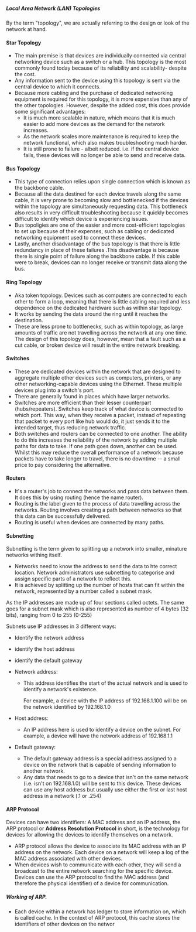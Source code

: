 ##### Local Area Network (LAN) Topologies
By the term "topology", we are actually referring to  the design or look of the network at hand.

#### Star Topology
- The main premise is that devices are individually connected via central networking device such as a switch or a hub. This topology is the most commonly found today because of its reliability and scalability- despite the cost.
- Any information sent to the device using this topology is sent via the central device to which it connects.
- Because more cabling and the purchase of dedicated networking equipment is required for this topology, it is more expensive than any of the other topologies. However, despite the added cost, this does provide some significant advantages:
	- It is much more scalable in nature, which means that it is much easier to add more devices as the demand for the network increases.
	- As the network scales more maintenance is required to keep the network functional, which also makes troubleshooting much harder.
	- It is still prone to failure - albeit reduced. i.e. if the central device fails, these devices will no longer be able to send and receive data.

#### Bus Topology
- This type of connection relies upon single connection which is known as the backbone cable.
- Because all the data destined for each device travels along the same cable, it is very prone to becoming slow and bottlenecked if the devices within the topology are simultaneously requesting data. This bottleneck also results in very difficult troubleshooting because it quickly becomes difficult to identify which device is experiencing issues.
- Bus topoligies are one of the easier and more cost-efficient topologies to set up because of their expenses, such as cabling or dedicated networking equipment used to connect these devices.
- Lastly, another disadvantage of the bus topology is that there is little redundancy in place of these failures .This disadvantage is because there is single point of failure along the backbone cable. If this cable were to break, devices can no longer receive or transmit data along the bus.

#### Ring Topology
- Aka token topology. Devices such as computers are connected to each other to form a loop, meaning that there is little cabling required and less dependence on the dedicated hardware such as within star topology.
- It works by sending the data around the ring until it reaches the destination.
- These are less prone to bottlenecks, such as within topology, as large amounts of traffic are not travelling across the network at any one time. The design of this topology does, however, mean that a fault such as a cut cable, or broken device will result in the entire network breaking.

#### Switches
- These are dedicated devices within the network that are designed to aggregate multiple other devices such as computers, printers, or any other networking-capable devices using the Ethernet. These multiple devices plug into a switch's port.
- There are generally found in places which have larger networks.
- Switches are more efficient than their lesser counterpart (hubs/repeaters). Switches keep track of what device is connected to which port. This way, when they receive a packet, instead of repeating that packet to every port like hub would do, it just sends it to the intended target, thus reducing network traffic.
- Both switches and routers can be connected to one another. The ability to do this increases the reliability of the network by adding multiple paths for data to take. If one path goes down, another can be used. Whilst this may reduce the overall performance of a network because packets have to take longer to travel, there is no downtime -- a small price to pay considering the alternative.

#### Routers
- It's a router's job to connect the networks and pass data between them. It does this by using routing (hence the name router).
- Routing is the label given to the process of data travelling across the networks. Routing involves creating a path between networks so that this data can be successfully delivered.
- Routing is useful when devices are connected by many paths.

#### Subnetting
Subnetting is the term given to splitting up a network into smaller, minature networks withing itself.
- Networks need to know the address to send the data to hte correct location. Network administrators use subnetting to categorise and assign specific parts of a network to reflect this.
- It is achieved by splitting up the number of hosts that can fit within the network, represented by a number called a subnet mask.

As the IP addresses are made up of four sections called octets. The same goes for a subnet mask which is also represented as number of 4 bytes (32 bits), ranging from 0 to 255 (0-255)

Subnets use IP addresses in 3 different ways:
- Identify the network address
- identify the host address
- identify the default gateway

-  Network address:
	- This address identifies the start of the actual network and is used to identify a network's existence. 
	  
	  For example, a device with the IP address of 192.168.1.100 will be on the network identified by 192.168.1.0
- Host address:
	- An IP address here is used to identify a device on the subnet.
	  For example, a device will have the network address of 192.168.1.1
- Default gateway:
	- The default gateway address is a special address assigned to a device on the network that is capable of sending information to another network.
	- Any data that needs to go to a device that isn't on the same network (i.e. isn't on 192.168.1.0) will be sent to this device. These devices can use any host address but usually use either the first or last host address in a network (.1 or .254)

#### ARP Protocol
Devices can have two identifiers: A MAC address and an IP address, the ARP protocol or **Address Resolution Protocol** in short, is the technology for devices for allowing the devices to identify themselves on a network.

- ARP protocol allows the device to associate its MAC address with an IP address on the network. Each device on a network will keep a log of the MAC address associated with other devices.
- When devices wish to communicate with each other, they will send a broadcast to the entire network searching for the specific device. Devices can use the ARP protocol to find the MAC address (and therefore the physical identifier) of a device for communication.

##### Working of ARP.
- Each device within a network has ledger to store information on, which is called cache. In the context of ARP protocol, this cache stores the identifiers of other devices on the networ